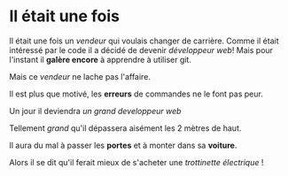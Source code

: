 # Il était une fois
Il était une fois un *vendeur* qui voulais changer de carrière.
Comme il était intéressé par le code il a décidé de devenir *développeur web*!
Mais pour l'instant il **galère encore** à apprendre à utiliser git.

Mais ce *vendeur* ne lache pas l'affaire.

Il est plus que motivé, les **erreurs** de commandes ne le font pas peur.

Un jour il deviendra *un grand developpeur web*

Tellement *grand* qu'il dépassera aisément les 2 mètres de haut.

Il aura du mal à passer les **portes** et à monter dans sa **voiture**.

Alors il se dit qu'il ferait mieux de s'acheter une *trottinette électrique* !
